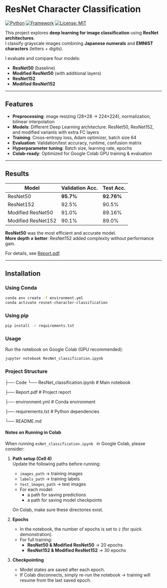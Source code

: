 # ResNet Character Classification

[![Python](https://img.shields.io/badge/python-3.9%2B-blue.svg)](https://www.python.org/)
[![Framework](https://img.shields.io/badge/framework-PyTorch-orange.svg)](https://pytorch.org/)
[![License: MIT](https://img.shields.io/badge/License-MIT-yellow.svg)](LICENSE)

This project explores **deep learning for image classification** using **ResNet architectures**.  
I classify grayscale images combining **Japanese numerals** and **EMNIST characters** (letters + digits).  

I evaluate and compare four models:
- **ResNet50** (baseline)
- **Modified ResNet50** (with additional layers)
- **ResNet152**
- **Modified ResNet152**

---

## Features
- **Preprocessing**: image resizing (28×28 → 224×224), normalization, bilinear interpolation 
- **Models**: Different Deep Learning architecture: ResNet50, ResNet152, and modified variants with extra FC layers  
- **Training**: Cross-entropy loss, Adam optimizer, batch size 64  
- **Evaluation**: Validation/test accuracy, runtime, confusion matrix  
- **Hyperparameter tuning**: Batch size, learning rate, epochs
- **Colab-ready**: Optimized for Google Colab GPU training & evaluation 

---

## Results
| Model               | Validation Acc. | Test Acc. |
|----------------------|-----------------|-----------|
| ResNet50             | **95.7%**       | **92.76%**|
| ResNet152            | 92.5%           | 90.5%     |
| Modified ResNet50    | 91.0%           | 89.16%    |
| Modified ResNet152   | 90.1%           | 89.0%     |

**ResNet50** was the most efficient and accurate model.  
**More depth ≠ better**: ResNet152 added complexity without performance gain.  

For details, see [Report.pdf](Report.pdf).

---

## Installation

### Using Conda
```bash
conda env create -f environment.yml
conda activate resnet-character-classification
```
### Using pip
```bash
pip install -r requirements.txt
```

### Usage 
Run the notebook on Google Colab (GPU recommended):
```bash
jupyter notebook ResNet_classification.ipynb
```

### Project Structure

├── Code └── ResNet_classification.ipynb     # Main notebook

├── Report.pdf                    # Project report

├── environment.yml               # Conda environment

├── requirements.txt              # Python dependencies

└── README.md                     


####  Notes on Running in Colab
When running `esNet_classification.ipynb ` in Google Colab, please consider:

1. **Path setup (Cell 4)**  
   Update the following paths before running:
   - `images_path` → training images  
   - `labels_path` → training labels  
   - `test_images_path` → test images  
   - For each model:  
     - a path for saving predictions  
     - a path for saving model checkpoints  

   On Colab, make sure these directories exist.

2. **Epochs**  
   - In the notebook, the number of epochs is set to `2` (for quick demonstration).  
   - For full training:  
     - **ResNet50 & Modified ResNet50** → 20 epochs  
     - **ResNet152 & Modified ResNet152** → 30 epochs  

3. **Checkpointing**  
   - Model states are saved after each epoch.  
   - If Colab disconnects, simply re-run the notebook → training will resume from the last saved epoch.





